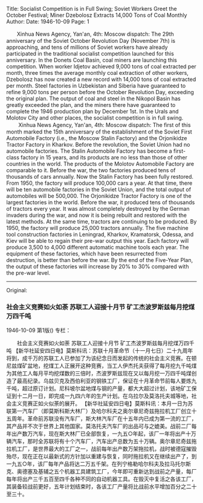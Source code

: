 Title: Socialist Competition is in Full Swing; Soviet Workers Greet the October Festival; Miner Dzebolosz Extracts 14,000 Tons of Coal Monthly
Author:
Date: 1946-10-09
Page: 1

　　Xinhua News Agency, Yan'an, 4th: Moscow dispatch: The 29th anniversary of the Soviet October Revolution Day (November 7th) is approaching, and tens of millions of Soviet workers have already participated in the traditional socialist competition launched for this anniversary. In the Donets Coal Basin, coal miners are launching this competition. When worker Idjetov achieved 9,000 tons of coal extracted per month, three times the average monthly coal extraction of other workers, Dzebolosz has now created a new record with 14,000 tons of coal extracted per month. Steel factories in Uzbekistan and Siberia have guaranteed to refine 9,000 tons per person before the October Revolution Day, exceeding the original plan. The output of coal and steel in the Nikopol Basin has greatly exceeded the plan, and the miners there have guaranteed to complete the 1946 production plan by December 1st. In the Urals and Molotov City and other places, the socialist competition is in full swing.
　　
    Xinhua News Agency, Yan'an, 4th: Moscow dispatch: The first of this month marked the 15th anniversary of the establishment of the Soviet First Automobile Factory (i.e., the Moscow Stalin Factory) and the Orjonikidze Tractor Factory in Kharkov. Before the revolution, the Soviet Union had no automobile factories. The Stalin Automobile Factory has become a first-class factory in 15 years, and its products are no less than those of other countries in the world. The products of the Molotov Automobile Factory are comparable to it. Before the war, the two factories produced tens of thousands of cars annually. Now the Stalin Factory has been fully restored. From 1950, the factory will produce 100,000 cars a year. At that time, there will be ten automobile factories in the Soviet Union, and the total output of automobiles will be 500,000. The Orjonikidze Tractor Factory is one of the largest factories in the world. Before the war, it produced tens of thousands of tractors every year. It was almost completely destroyed by the German invaders during the war, and now it is being rebuilt and restored with the latest methods. At the same time, tractors are continuing to be produced. By 1950, the factory will produce 25,000 tractors annually. The five machine tool construction factories in Leningrad, Kharkov, Kramatorsk, Odessa, and Kiev will be able to regain their pre-war output this year. Each factory will produce 3,500 to 4,000 different automatic machine tools each year. The equipment of these factories, which have been resurrected from destruction, is better than before the war. By the end of the Five-Year Plan, the output of these factories will increase by 20% to 30% compared with the pre-war level.



<hr /> 

Original: 


### 社会主义竞赛如火如荼  苏联工人迎接十月节  矿工杰波罗斯兹每月挖煤万四千吨

1946-10-09
第1版()
专栏：

　　社会主义竞赛如火如荼
    苏联工人迎接十月节
    矿工杰波罗斯兹每月挖煤万四千吨
    【新华社延安四日电】莫斯科讯：苏联十月革命节（十一月七日）二十九周年将到，成千万的苏联工人已参加了为该纪念日而发起的传统的社会主义竞赛。在顿尼兹煤矿盆地，挖煤工人正展开这种竞赛，当工人伊杰托夫获得了每月挖九千吨煤为其他工人每月平均挖煤数的三倍时，杰波罗斯兹现在又以每月挖一万四千吨煤创造了最高纪录。乌兹贝克及西伯利亚的钢铁工厂，保证在十月革命节前每人要炼九千吨，超过原订计划。尼科坡尔盆地煤与钢的产量，都大大超过计划，该地矿工保证到十二月一日，即完成一九四六年的生产计划。在乌拉尔及莫洛托夫城等地，社会主义竞赛正如火似荼的展开。
    【新华社延安四日电】莫斯科讯：本月一日为苏联第一汽车厂（即莫斯科斯大林厂）及哈尔科夫之奥尔章尼奇兹拖拉机工厂创立十五周年。革命前苏联没有汽车厂，斯大林汽车厂在十五年内已成为第一流的工厂，其产品并不次于世界上其他国家。莫洛托夫汽车厂的出品可与之媲美。战前二厂每年出产数万汽车，现在斯大林厂已全部恢复，一九五○年起，该厂一年将出产十万辆汽车，那时全苏联将有十个汽车厂，汽车出产总数为五十万辆。奥尔章尼奇兹拖拉机工厂，是世界最大的工厂之一，战前每年出产数万架拖拉机，战时被德寇摧毁殆尽，现在正在以最新式的方针加以重建与恢复，同时拖拉机又在继续出产了，到一九五○年，该厂每年产品将达二万五千架。在列宁格勒哈尔科夫及拉马托尔斯克、奥德塞及基辅之五个机器工具建筑工厂，今年即可重新达到战前之产量，每厂每年将出产三千五百至四千各种不同的自动机器工具。在毁灭中复活之各该工厂，其装备较战前更好，五年计划结束时，各该工厂产量将比战前水平增加百分之二十至三十。
